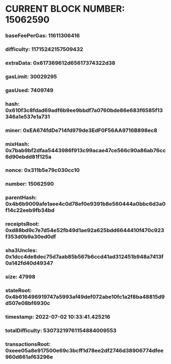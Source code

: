 # CURRENT BLOCK NUMBER: 15062590

### baseFeePerGas: 11611306416
### difficulty: 11715242157509432
### extraData: 0x617369612d65617374322d38
### gasLimit: 30029295
### gasUsed: 7409749
### hash: 0x610f3c8fdad69adf6b9ee9bbdf7a0760bde86e683f6585f13346a1e537e1a731
### miner: 0xEA674fdDe714fd979de3EdF0F56AA9716B898ec8
### mixHash: 0x7bab9bf2dfaa5443986f913c99acae47ce566c90a86ab76cc6d90ebdd81f125a
### nonce: 0x311b5e79c030cc10
### number: 15062590
### parentHash: 0x4b6b9009afe1aee4c0d78ef0e9391b8e560444a0bbc6d3a0f14c22eeb9fb34bd
### receiptsRoot: 0xd88bd9c7e7d54e52fb49d1ae92a625bdd6644410f470c923f353d0b9a30ed0df
### sha3Uncles: 0x1dcc4de8dec75d7aab85b567b6ccd41ad312451b948a7413f0a142fd40d49347
### size: 47998
### stateRoot: 0x4b616496919747a5993af49def072abe10fc1a2f8ba48815d9d507e08bf6930c
### timestamp: 2022-07-02 10:33:41.425216
### totalDifficulty: 53073219761154884009553
### transactionsRoot: 0xeee05a8e917500e69c3bcff1d78ee2df2746d38906774dfee960d661af63296e
